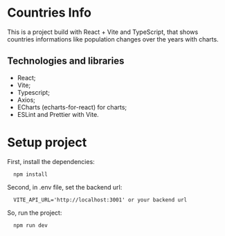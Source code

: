 # Countries Info

This is a project build with React + Vite and TypeScript, that shows countries informations like population changes over the years with charts.

## Technologies and libraries

- React;
- Vite;
- Typescript;
- Axios;
- ECharts (echarts-for-react) for charts;
- ESLint and Prettier with Vite.

# Setup project

First, install the dependencies:

```
  npm install
```

Second, in .env file, set the backend url:

```
  VITE_API_URL='http://localhost:3001' or your backend url
```

So, run the project:

```
  npm run dev
```

